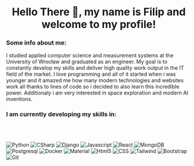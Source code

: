 <h1 align ="center">Hello There 👋, my name is Filip and welcome to my profile! </h1>

<h3> Some info about me:</h3>
<p>I studied applied computer science and measurement systems at the University of Wrocław and graduated as an engineer. My goal is to constantly develop my skills and deliver high quality work output in the IT field of the market. I love programming and all of it started when i was younger and it amazed me how many modern technologies and websites work all thanks to lines of code so i decided to also learn this incredible power. Additionaly i am very interested in space exploration and modern AI inventions.</p>

<h3> I am currently developing my skills in:</h3>
<br></br>

<p float="left">
    <img alt="Python" src="https://img.shields.io/badge/Python-3776AB?style=for-the-badge&logo=python&logoColor=white" />
    <img alt="CSharp" src="https://img.shields.io/badge/C%23-239120?style=for-the-badge&logo=c-sharp&logoColor=white" />
    <img alt="Django" src="https://img.shields.io/badge/Django-017040?style=for-the-badge&logo=django&logoColor=white" />
    <img alt="Javascript" src="https://img.shields.io/badge/JavaScript-F7DF1E?style=for-the-badge&logo=javascript&logoColor=black" /> 
    <img alt="React" src="https://img.shields.io/badge/React-20232A?style=for-the-badge&logo=react&logoColor=61DAFB" />
    <img alt="MongoDB" src="https://img.shields.io/badge/MongoDB-4EA94B?style=for-the-badge&logo=mongodb&logoColor=white" />
    <img alt="Postgresql" src="https://img.shields.io/badge/Postgresql-384447?style=for-the-badge&logo=postgresql&logoColor=white" />
    <img alt="Docker" src="https://img.shields.io/badge/Docker-00ADE2?style=for-the-badge&logo=docker&logoColor=white" />
    <img alt="Material" src="https://img.shields.io/badge/Material--UI-0081CB?style=for-the-badge&logo=material-ui&logoColor=white" />
    <img alt="Html5" src="https://img.shields.io/badge/HTML5-E34F26?style=for-the-badge&logo=html5&logoColor=white" />
    <img alt="CSS" src="https://img.shields.io/badge/CSS3-1572B6?style=for-the-badge&logo=css3&logoColor=white" />
    <img alt="Tailwind" src="https://img.shields.io/badge/Tailwind_CSS-38B2AC?style=for-the-badge&logo=tailwind-css&logoColor=white" />
    <img alt="Bootstrap" src="https://img.shields.io/badge/Bootstrap-563D7C?style=for-the-badge&logo=bootstrap&logoColor=white" />
    <img alt="Git" src="https://img.shields.io/badge/Git-EF6018?style=for-the-badge&logo=git&logoColor=white" />
</p>

</h5>
<br></br>
<img alt = "" src = "https://github-readme-stats.vercel.app/api?username=fporucznik&count_private=true">
</h5>
